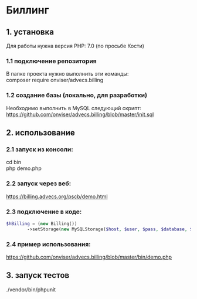 # Биллинг

## 1. установка
Для работы нужна версия PHP: 7.0 (по просьбе Кости)

### 1.1 подключение репозитория
В папке проекта нужно выполнить эти команды:  
composer require onviser/advecs.billing  

### 1.2 создание базы (локально, для разработки)
Необходимо выполнить в MySQL следующий скрипт:  
https://github.com/onviser/advecs.billing/blob/master/init.sql

## 2. использование

### 2.1 запуск из консоли:
cd bin  
php demo.php  

### 2.2 запуск через веб:
https://billing.advecs.org/pscb/demo.html

### 2.3 подключение в коде:
```php
$hBilling = (new Billing())
        ->setStorage(new MySQLStorage($host, $user, $pass, $database, $port));
```

### 2.4 пример использования:
https://github.com/onviser/advecs.billing/blob/master/bin/demo.php  

## 3. запуск тестов 
./vendor/bin/phpunit  